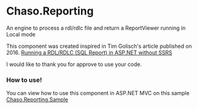 # Chaso.Reporting
An engine to process a rdl/rdlc file and return a ReportViewer running in Local mode

This component was created inspired in Tim Golisch's article published on 2016. [Running a RDL/RDLC (SQL Report) in ASP.NET without SSRS](https://www.codeproject.com/Articles/607382/Running-a-RDL-RDLC-SQL-Report-in-ASP-NET-without-S)

I would like to thank you for approve to use your code.

### How to use!

You can view how to use this component in ASP.NET MVC on this sample [Chaso.Reporting.Sample](https://github.com/chasoliveira/Chaso.Reporting.Sample)
